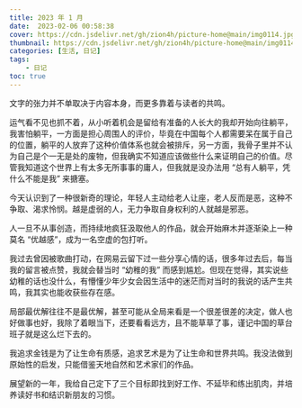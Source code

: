 ```yaml
---
title: 2023 年 1 月
date:  2023-02-06 00:58:38
cover: https://cdn.jsdelivr.net/gh/zion4h/picture-home@main/img0114.jpg
thumbnail: https://cdn.jsdelivr.net/gh/zion4h/picture-home@main/img0114.jpg
categories: [生活, 日记]
tags:
    - 日记
toc: true
---
```


文字的张力并不单取决于内容本身，而更多靠着与读者的共鸣。

<!--more-->

运气看不见也抓不着，从小听着机会是留给有准备的人长大的我却开始向往躺平，我害怕躺平，一方面是担心周围人的评价，毕竟在中国每个人都需要呆在属于自己的位置，躺平的人放弃了这种价值体系也就会被排斥，另一方面，我骨子里并不认为自己是个一无是处的废物，但我确实不知道应该做些什么来证明自己的价值。尽管我知道这个世界上有太多无所事事的庸人，但我就是没办法用 “总有人躺平，凭什么不能是我” 来搪塞。

今天认识到了一种很新奇的理论，年轻人主动给老人让座，老人反而是恶，这种不争取、渴求怜悯。越是虚弱的人，无力争取自身权利的人就越是邪恶。

人一旦不从事创造，而持续地疯狂汲取他人的作品，就会开始麻木并逐渐染上一种莫名 “优越感”，成为一名空虚的包打听。

我过去曾因被歌曲打动，在网易云留下过一些分享心情的话，很多年过去后，每当我的留言被点赞，我就会替当时 “幼稚的我” 而感到尴尬。但现在觉得，其实说些幼稚的话也没什么，有懵懂少年少女会因生活中的迷茫而对当时的我说的话产生共鸣，我其实也能收获些存在感。

局部最优解往往不是最优解，甚至可能从全局来看是一个很差很差的决定，做人也好做事也好，我除了着眼当下，还要看看远方，且不能草草了事，谨记中国的草台班子就是这么烂下去的。

我追求金钱是为了让生命有质感，追求艺术是为了让生命和世界共鸣。我没法做到原始性的启发，只能借鉴天地自然和艺术家们的作品。

展望新的一年，我给自己定下了三个目标即找到好工作、不延毕和练出肌肉，并培养读好书和结识新朋友的习惯。
